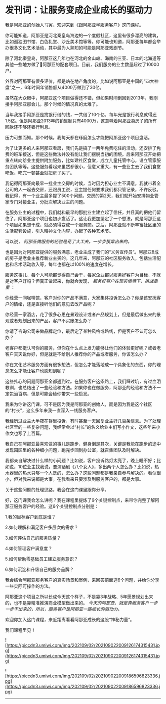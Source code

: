 # 发刊词：让服务变成企业成长的驱动力

我是阿那亚的创始人马寅，欢迎来到《跟阿那亚学服务客户》这门课程。

你可能知道，阿那亚是河北秦皇岛海边的一个度假社区，这里有很多漂亮的建筑，比如孤独图书馆、白色礼堂、沙丘美术馆等等。你可能也知道，阿那亚每年都会举办很多文化艺术活动，其中最为人熟知的可能是阿那亚戏剧节。

除了河北秦皇岛，阿那亚这几年也在河北的金山岭、海南的三亚、日本的北海道等其他一些地方做了阿那亚的配套项目。目前，我们服务的业主数量超过了10000户。

外界对阿那亚有很多评价，都是站在地产角度的，比如说阿那亚是中国的“四大神盘”之一，6年时间年销售额从4000万做到了30亿。

虽然在大众眼中，阿那亚这个项目做得还不错，但如果时间倒回到2013年，我刚接手阿那亚那会儿，那个时候的情况真的太难了。

当年我接手阿那亚是找银行借的钱，一共借了10个亿，每年光是银行利息就得还1.5亿。但是阿那亚2013年的销售额只有4000万，这意味着阿那亚卖房子的所有回款还不够还银行利息。

压力可想而知。那个时候，我每天都在琢磨怎么才能把阿那亚这个项目盘活。

为了让更多的人来阿那亚看房，我们先是搞了一两年免费吃住的活动，还安排了免费的班车接送，但是这些做法并没有能让我们摆脱当初的困境。后来阿那亚开始把重点转向给业主提供附加服务，比如建社区食堂，成立儿童托管中心，设立管家服务团队等等。这些服务看起来虽然都很小，但意义重大，有一些业主去了我们食堂吃饭，吃完一顿甚至就把房子买了。

我记得阿那亚向最早一批业主交房的时候，当时因为担心业主不满意，我就带着全公司的人一起去交房，还跟员工说，业主提任何要求我们都只管记录，不许反驳。我记得，有一个业主最多提了500个问题。交房的第2天，我们就开始安排物业管家专门对接业主，分批次解决业主的问题。

在服务业主的过程中，我们就和最早的那批业主建立起了信任，并且真的把他们留住了，阿那亚这个项目也初步盘活了。这让我更加坚定了一个想法，就是阿那亚这个项目如果想干成，就必须得变成一个服务商。之后，阿那亚就不断丰富社区里的生活配套设施，引入精神文化内容，办起了各种艺术节。

可以说， *阿那亚做服务的经验是花了大工夫，一步步摸索出来的。*

也是因为对阿那亚提供的服务满意，老业主成了我们的“义务宣传员”。阿那亚8成的房子是老业主推荐新业主买的。这几年来，阿那亚的社区服务收入，包括生活配套和艺术活动收入等，每年也都在以100%的速度在增长。

服务这事儿，每个人可能都觉得自己会干，每家企业都以服务好客户为目标，不就是对客户好吗？但真正做起来，你就会发现， *服务好客户在现实情境下，挑战重重* ：

你经营一间咖啡馆，客户对你的产品不满意，大家集体投诉怎么办？你是该安抚客户的情绪，还是直接听他们的意见去改产品呢？

你经营一家酒店，花了很多心思在景观设计或者产品规划上，但是最后做出来的景观或者规划出来的产品，客户不买账怎么办？

你请了咨询公司来做品牌定位，最后定了某种风格或路线，但是客户不认可怎么办？

老客户都挺认可你的服务，但你在什么点上发力能够让他们的体验更好呢？或者老客户天天说你好，但是就是不给别人推荐你的产品或者服务，你该怎么办？

你在文化艺术服务方面有很多想法，但怎么才能落地成一个具象化的东西，你的理念怎么才能让客户也感知到呢？

这些扎心的问题阿那亚全都遇到过。在服务客户这条路上，我们踩过坑，有过血泪教训，也总结出了一些经验和方法。如果你也在做服务，阿那亚的经验和方法不一定包治百病，但是可能会给你带来一些启发。

我来为你讲这门课，可不是因为我是阿那亚的创始人，而是因为我是这个社区的“村长”，这么多年来我一直深入一线服务客户。

我经历过业主大半夜在群里投诉，有时甚至一天回复业主好几百条信息。为了处理社区里的一些复杂问题，我经常会以“村长”的名义给业主们写小作文，这些年来小作文也写了上百篇。

我自己在阿那亚最喜欢做的事儿是跑步，健身倒是其次，关键是我能在跑步的途中发现园区里的各种细小问题，跑完步回到办公室，就召集团队及时解决。

我都亲自解决过什么样的小问题？比如说，客户投诉路灯太亮了，晚上睡不好；比如说，10位业主找我说，要演话剧《八个女人》，多出两个人怎么办？比如说，热水器里的热水只够一个人洗的，怎么办？这些问题都是我亲自参与解决的。看似很小，但对我来说都是大事。在我看来只要涉及到服务客户的，都是大事。

关于这些问题的处理思路，我会在这门课里跟你分享。

好，这门课我会怎么讲呢？我在课程里提炼了6个关键控制点，来带你完整了解阿那亚服务客户的经验。这6个关键控制点分别是：

1.我的目标客户到底是谁？

2.如何理解和满足客户多层次的需求？

3.如何评估自己的服务质量？

4.如何管理客户满意度？

5.如何帮助零基础员工建立服务意识？

6.如何沉淀和升级自己的服务品牌？

我会结合阿那亚服务客户的真实场景和案例，来回答前面这6个问题，并给你分享一些实际可操作的方法。

阿那亚这个项目之所以长成今天这个样子，不是靠3年战略、5年愿景规划出来的，也不是靠精准推演商业模型做出来的。 *今天的阿那亚，就是靠服务客户一步一步干出来的，所以，服务客户是阿那亚一路成长的驱动力。*

欢迎你加入这门课程，来近距离看看阿那亚成长的这股“神秘力量”。

我们课程里见！

![https://piccdn3.umiwi.com/img/202109/02/202109022009126174315431.jpg](https://piccdn3.umiwi.com/img/202109/02/202109022009126174315431.jpg)

![https://piccdn3.umiwi.com/img/202109/02/202109022009186596823336.jpg](https://piccdn3.umiwi.com/img/202109/02/202109022009186596823336.jpg)

---
